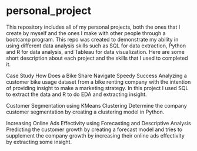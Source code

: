 # personal_project
This repository includes all of my personal projects, both the ones that I create by myself and the ones I make with other people through a bootcamp program.
This repo was created to demonstrate my ability in using different data analysis skills such as SQL for data extraction, Python and R for data analysis, 
and Tableau for data visualization. Here are some short description about each project and the skills that I used to completed it.

Case Study How Does a Bike Share Navigate Speedy Success
Analyzing a customer bike usage dataset from a bike renting company with the intention of providing insight to make a marketing strategy.
In this project I used SQL to extract the data and R to do EDA and extracting insight.

Customer Segmentation using KMeans Clustering
Determine the company customer segmentation by creating a clustering model in Python.

Increasing Online Ads Effectivity using Forecasting and Descriptive Analysis
Predicting the customer growth by creating a forecast model and tries to supplement the company growth by increasing their online ads effectivity by extracting 
some insight.
